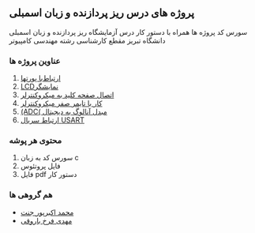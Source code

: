 ## پروژه های درس ریز پردازنده و زبان اسمبلی
سورس کد پروژه ها همراه با دستور کار درس آزمایشگاه ریز پردازنده و زبان اسمبلی دانشگاه تبریز مقطع کارشناسی رشته مهندسی کامپیوتر

### عناوین پروژه ها
1. [‫ارﺗﺒﺎط‬‫ﺑﺎ‬ ‫ﭘﻮرﺗﻬﺎ‬](Project-1/readme.md)
2. [‫ﻧﻤﺎﯾﺸﮕﺮ‬‫‪LCD‬‬](Project-2/readme.md)
3. [‫اﺗﺼﺎل‬ ‫ﺻﻔﺤﻪ‬ ‫ﮐﻠﯿﺪ‬ ‫ﺑﻪ‬ ‫ﻣﯿﮑﺮوﮐﻨﺘﺮﻟﺮ‬](Project-3/readme.md)
4. [‫ﮐﺎر‬ ‫ﺑﺎ‬ ‫ﺗﺎﯾﻤﺮ‬ ‫ﺻﻔﺮ‬ ‫ﻣﯿﮑﺮوﮐﻨﺘﺮﻟﺮ‬](Project-4/readme.md)
5. [‫ﻣﺒﺪل‬ ‫آﻧﺎﻟﻮگ‬ ‫ﺑﻪ‬ ‫دﯾﺠﯿﺘﺎل‬ ‫)‪(ADC‬‬](Project-5/readme.md)
6. [‫ارﺗﺒﺎط‬ ‫ﺳﺮﯾﺎل‬ ‫‪USART‬‬](Project-6/readme.md)

### محتوی هر پوشه
1. سورس کد به زبان c
2. فایل پروتئوس
3. فایل pdf دستور کار

### هم گروهی ها
- [محمد اکبرپور جنت](https://github.com/mohammad-Akbarpour)
- [مهدی فرخ باروقی](https://github.com/Mahdi-Farrokh-Baroughi)
